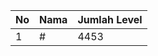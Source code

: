 | No | Nama            | Jumlah Level |
|----|-----------------|--------------|
| 1  | #    |    4453        |
